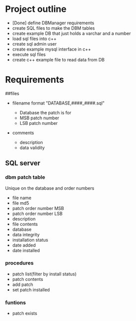 # Project outline

 - [Done] define DBManager requirements
 - create SQL files to make the DBM tables
 - create example DB that just holds a varchar and a number
 - load sql files into c++
 - create sql admin user
 - create example mysql interface in c++
 - execute sql files
 - create c++ example file to read data from DB


# Requirements

##files

 - filename format "DATABASE,\#\#\#\#\_\#\#\#\#.sql"
     - Database the patch is for
     - MSB patch number
     - LSB patch number

 - comments
     - description
     - data validity


## SQL server

### dbm patch table

Unique on the database and order numbers

 - file name
 - file md5
 - patch order number MSB
 - patch order number LSB
 - description
 - file contents
 - database
 - data integrity
 - installation status
 - date added
 - date installed

### procedures

 - patch list(filter by install status)
 - patch contents
 - add patch
 - set patch installed


### funtions

 - patch exists

